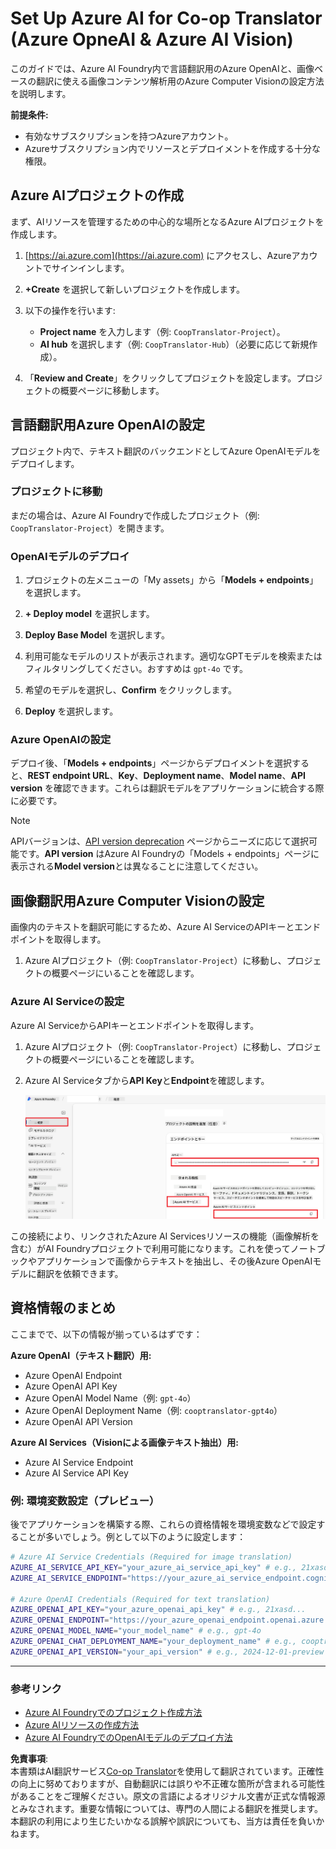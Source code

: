 <!--
CO_OP_TRANSLATOR_METADATA:
{
  "original_hash": "b58d7c3cb4210697a073d20eb3064945",
  "translation_date": "2025-06-12T11:48:51+00:00",
  "source_file": "getting_started/set-up-azure-ai.md",
  "language_code": "ja"
}
-->
# Set Up Azure AI for Co-op Translator (Azure OpneAI & Azure AI Vision)

このガイドでは、Azure AI Foundry内で言語翻訳用のAzure OpenAIと、画像ベースの翻訳に使える画像コンテンツ解析用のAzure Computer Visionの設定方法を説明します。

**前提条件:**
- 有効なサブスクリプションを持つAzureアカウント。
- Azureサブスクリプション内でリソースとデプロイメントを作成する十分な権限。

## Azure AIプロジェクトの作成

まず、AIリソースを管理するための中心的な場所となるAzure AIプロジェクトを作成します。

1. [https://ai.azure.com](https://ai.azure.com) にアクセスし、Azureアカウントでサインインします。

1. **+Create** を選択して新しいプロジェクトを作成します。

1. 以下の操作を行います:
   - **Project name** を入力します（例: `CoopTranslator-Project`）。
   - **AI hub** を選択します（例: `CoopTranslator-Hub`）（必要に応じて新規作成）。

1. 「**Review and Create**」をクリックしてプロジェクトを設定します。プロジェクトの概要ページに移動します。

## 言語翻訳用Azure OpenAIの設定

プロジェクト内で、テキスト翻訳のバックエンドとしてAzure OpenAIモデルをデプロイします。

### プロジェクトに移動

まだの場合は、Azure AI Foundryで作成したプロジェクト（例: `CoopTranslator-Project`）を開きます。

### OpenAIモデルのデプロイ

1. プロジェクトの左メニューの「My assets」から「**Models + endpoints**」を選択します。

1. **+ Deploy model** を選択します。

1. **Deploy Base Model** を選択します。

1. 利用可能なモデルのリストが表示されます。適切なGPTモデルを検索またはフィルタリングしてください。おすすめは `gpt-4o` です。

1. 希望のモデルを選択し、**Confirm** をクリックします。

1. **Deploy** を選択します。

### Azure OpenAIの設定

デプロイ後、「**Models + endpoints**」ページからデプロイメントを選択すると、**REST endpoint URL**、**Key**、**Deployment name**、**Model name**、**API version** を確認できます。これらは翻訳モデルをアプリケーションに統合する際に必要です。

> [!NOTE]
> APIバージョンは、[API version deprecation](https://learn.microsoft.com/azure/ai-services/openai/api-version-deprecation) ページからニーズに応じて選択可能です。**API version** はAzure AI Foundryの「Models + endpoints」ページに表示される**Model version**とは異なることに注意してください。

## 画像翻訳用Azure Computer Visionの設定

画像内のテキストを翻訳可能にするため、Azure AI ServiceのAPIキーとエンドポイントを取得します。

1. Azure AIプロジェクト（例: `CoopTranslator-Project`）に移動し、プロジェクトの概要ページにいることを確認します。

### Azure AI Serviceの設定

Azure AI ServiceからAPIキーとエンドポイントを取得します。

1. Azure AIプロジェクト（例: `CoopTranslator-Project`）に移動し、プロジェクトの概要ページにいることを確認します。

1. Azure AI Serviceタブから**API Key**と**Endpoint**を確認します。

    ![Find API Key and Endpoint](../../../translated_images/find-azure-ai-info.60f8299be786dd67e61e2c79b4b9ea1f7694e6c0923f17a90bc6abf9d5f1dbd7.ja.png)

この接続により、リンクされたAzure AI Servicesリソースの機能（画像解析を含む）がAI Foundryプロジェクトで利用可能になります。これを使ってノートブックやアプリケーションで画像からテキストを抽出し、その後Azure OpenAIモデルに翻訳を依頼できます。

## 資格情報のまとめ

ここまでで、以下の情報が揃っているはずです：

**Azure OpenAI（テキスト翻訳）用:**
- Azure OpenAI Endpoint
- Azure OpenAI API Key
- Azure OpenAI Model Name（例: `gpt-4o`）
- Azure OpenAI Deployment Name（例: `cooptranslator-gpt4o`）
- Azure OpenAI API Version

**Azure AI Services（Visionによる画像テキスト抽出）用:**
- Azure AI Service Endpoint
- Azure AI Service API Key

### 例: 環境変数設定（プレビュー）

後でアプリケーションを構築する際、これらの資格情報を環境変数などで設定することが多いでしょう。例として以下のように設定します：

```bash
# Azure AI Service Credentials (Required for image translation)
AZURE_AI_SERVICE_API_KEY="your_azure_ai_service_api_key" # e.g., 21xasd...
AZURE_AI_SERVICE_ENDPOINT="https://your_azure_ai_service_endpoint.cognitiveservices.azure.com/"

# Azure OpenAI Credentials (Required for text translation)
AZURE_OPENAI_API_KEY="your_azure_openai_api_key" # e.g., 21xasd...
AZURE_OPENAI_ENDPOINT="https://your_azure_openai_endpoint.openai.azure.com/"
AZURE_OPENAI_MODEL_NAME="your_model_name" # e.g., gpt-4o
AZURE_OPENAI_CHAT_DEPLOYMENT_NAME="your_deployment_name" # e.g., cooptranslator-gpt4o
AZURE_OPENAI_API_VERSION="your_api_version" # e.g., 2024-12-01-preview
```

---

### 参考リンク

- [Azure AI Foundryでのプロジェクト作成方法](https://learn.microsoft.com/azure/ai-foundry/how-to/create-projects?tabs=ai-studio)
- [Azure AIリソースの作成方法](https://learn.microsoft.com/azure/ai-foundry/how-to/create-azure-ai-resource?tabs=portal)
- [Azure AI FoundryでのOpenAIモデルのデプロイ方法](https://learn.microsoft.com/en-us/azure/ai-foundry/how-to/deploy-models-openai)

**免責事項**:  
本書類はAI翻訳サービス[Co-op Translator](https://github.com/Azure/co-op-translator)を使用して翻訳されています。正確性の向上に努めておりますが、自動翻訳には誤りや不正確な箇所が含まれる可能性があることをご理解ください。原文の言語によるオリジナル文書が正式な情報源とみなされます。重要な情報については、専門の人間による翻訳を推奨します。本翻訳の利用により生じたいかなる誤解や誤訳についても、当方は責任を負いかねます。